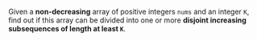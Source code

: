 Given a **non-decreasing** array of positive integers `nums` and an integer `K`, find out if this array can be divided into one or more **disjoint increasing subsequences of length at least `K`**.